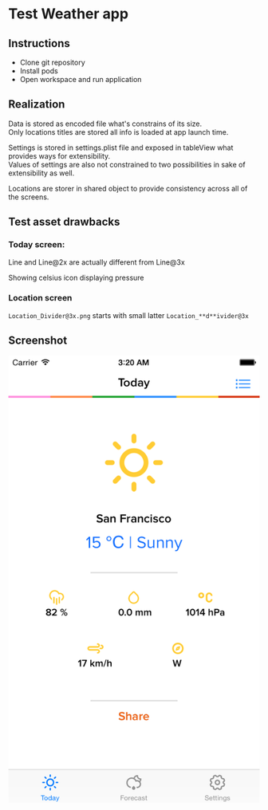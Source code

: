 # Test Weather app

## Instructions

* Clone git repository
* Install pods
* Open workspace and run application

## Realization

Data is stored as encoded file what's constrains of its size.  
Only locations titles are stored all info is loaded at app launch time.  

Settings is stored in settings.plist file and exposed in tableView what provides ways for extensibility.   
Values of settings are also not constrained to two possibilities in sake of extensibility as well.  

Locations are storer in shared object to provide consistency across all of the screens.  


## Test asset drawbacks

### Today screen:

Line and Line@2x are actually different from Line@3x

Showing celsius icon displaying pressure 

### Location screen

`Location_Divider@3x.png` starts with small latter `Location_**d**ivider@3x`


## Screenshot

![](Screenshots/screenshot.png)
